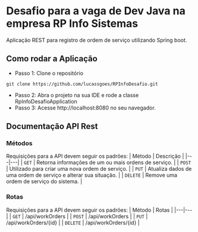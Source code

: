 # Desafio para a vaga de Dev Java na empresa RP Info Sistemas

Aplicação REST para registro de ordem de serviço utilizando Spring boot.

## Como rodar a Aplicação
- Passo 1: Clone o repositório
```
git clone https://github.com/lucassgoes/RPInfoDesafio.git
```
- Passo 2: Abra o projeto na sua IDE e rode a classe RpInfoDesafioApplication
- Passo 3: Acesse http://localhost:8080 no seu navegador.

## Documentação API Rest
### Métodos
Requisições para a API devem seguir os padrões:
| Método | Descrição |
|---|---|
| `GET` | Retorna informações de um ou mais ordens de serviço. |
| `POST` | Utilizado para criar uma nova ordem de serviço. |
| `PUT` | Atualiza dados de uma ordem de serviço e alterar sua situação. |
| `DELETE` | Remove uma ordem de serviço do sistema. |

### Rotas
Requisições para a API devem seguir os padrões:
| Método | Rotas |
|---|---|
| `GET` | /api/workOrders |
| `POST` | /api/workOrders | 
| `PUT` | /api/workOrders/{id} |
| `DELETE` | /api/workOrders/{id} |